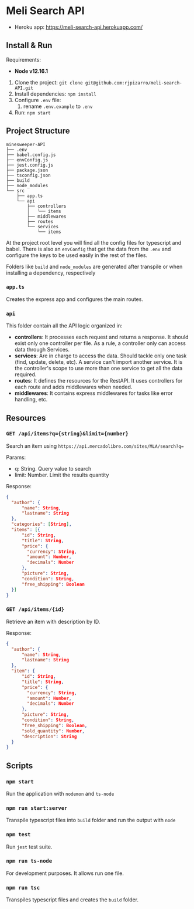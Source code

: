 # Meli Search API

* Heroku app: https://meli-search-api.herokuapp.com/

## Install & Run

Requirements: 
* **Node v12.16.1**

1. Clone the project: `git clone git@github.com:rjpizarro/meli-search-API.git`
2. Install dependencies: `npm install`
4. Configure `.env` file: 
    1. rename `.env.example` to `.env`
5. Run: `npm start`      

## Project Structure

```
minesweeper-API
├── .env
├── babel.config.js
├── envConfig.js
├── jest.config.js
├── package.json
├── tsconfig.json
├── build
├── node_modules
└── src
    ├── app.ts
    └── api
        ├── controllers
        │   └── items
        ├── middlewares
        ├── routes
        └── services
            └── items
```

At the project root level you will find all the config files for typescript and babel. There is also an `envConfig` that get the data from the `.env` and configure the keys to be used easily in the rest of the files.
  
Folders like `build` and `node_modules` are generated after transpile or when installing a dependency, respectively

### `app.ts`

Creates the express app and configures the main routes.   

### `api`

This folder contain all the API logic organized in:   

* **controllers**: It processes each request and returns a response. It should exist only one controller per file. As a rule, a controller only can access data through Services. 
* **services**: Are in charge to access the data. Should tackle only one task (find, update, delete, etc). A service can't import another service. It is the controller's scope to use more than one service to get all the data required.  
* **routes**: It defines the resources for the RestAPI. It uses controllers for each route and adds middlewares when needed.
* **middlewares**: It contains express middlewares for tasks like error handling, etc.   

## Resources

### `GET /api/items?q={string}&limit={number}`

Search an item using `https://api.mercadolibre.com/sites/MLA/search?q=`

Params: 
* q: String. Query value to search
* limit: Number. Limit the results quantity

Response: 

```json
{
  "author": {
      "name": String,
      "lastname": String
  },
  "categories": [String],
  "items": [{
      "id": String,
      "title": String,
      "price": {
        "currency": String,
        "amount": Number,
        "decimals": Number
      },
      "picture": String,
      "condition": String,
      "free_shipping": Boolean
  }]
}
```

### `GET /api/items/{id}`

Retrieve an item with description by ID.  

Response:

```json
{
  "author": {
      "name": String,
      "lastname": String
  },
  "item": {
      "id": String,
      "title": String,
      "price": {
        "currency": String,
        "amount": Number,
        "decimals": Number
      },
      "picture": String,
      "condition": String,
      "free_shipping": Boolean,
      "sold_quantity": Number,
      "description": String
  }
}
```

## Scripts

### `npm start`

Run the application with `nodemon` and `ts-node`

### `npm run start:server`

Transpile typescript files into `build` folder and run the output with `node`

### `npm test`

Run `jest` test suite.

### `npm run ts-node`

For development purposes. It allows run one file. 

### `npm run tsc`

Transpiles typescript files and creates the `build` folder. 